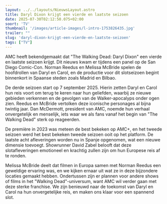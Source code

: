 ```yaml
---
layout: ../../layouts/NieuwsLayout.astro
title: Daryl Dixon krijgt een vierde en laatste seizoen
date: 2025-07-30T02:12:50.075+02:00
soort: 'TV'
thumbnail: '/images/article-images/l-intro-1753826435.jpg'
trailer: ""
slug: 'daryl-dixon-krijgt-een-vierde-en-laatste-seizoen'
tags: ["TV"]
---
```


AMC heeft bekendgemaakt dat "The Walking Dead: Daryl Dixon" een vierde en
laatste seizoen krijgt. Dit nieuws kwam er tijdens een panel op de San Diego
Comic-Con. Norman Reedus en Melissa McBride spelen de hoofdrollen van Daryl en
Carol, en de productie voor dit slotseizoen begint binnenkort in Spaanse steden
zoals Madrid en Bilbao.

De derde seizoen start op 7 september 2025. Hierin zetten Daryl en Carol hun
reis voort om terug te keren naar hun geliefden, waarbij ze nieuwe gebieden
verkennen en de gevolgen van de Walker-apocalyps onder ogen zien. Reedus en
McBride vertolken deze iconische personages al bijna twintig jaar. Dan
McDermott, president van AMC, noemde hun verhaal onvergetelijk en menselijk,
iets waar we als fans vanaf het begin van "The Walking Dead" sterk op
reageerden.

De première in 2023 was meteen de best bekeken op AMC+, en het tweede seizoen
werd het best bekeken tweede seizoen ooit op het platform. De laatste acht
afleveringen worden nu in Spanje opgenomen, wat een nieuwe dimensie toevoegt.
Showrunner David Zabel belooft dat deze slotafleveringen emotioneel en krachtig
zullen zijn om hun Europese reis af te ronden.

Melissa McBride deelt dat filmen in Europa samen met Norman Reedus een geweldige
ervaring was, en we kijken ernaar uit wat ze in deze bijzondere locaties gemaakt
hebben. Ondertussen zijn er plannen voor andere shows of films in het "Walking
Dead"-universum, want AMC wil verder gaan met deze sterke franchise. We zijn
benieuwd naar de toekomst van Daryl en Carol na hun onvergetelijke reis, en
maken ons klaar voor een spannend slot.